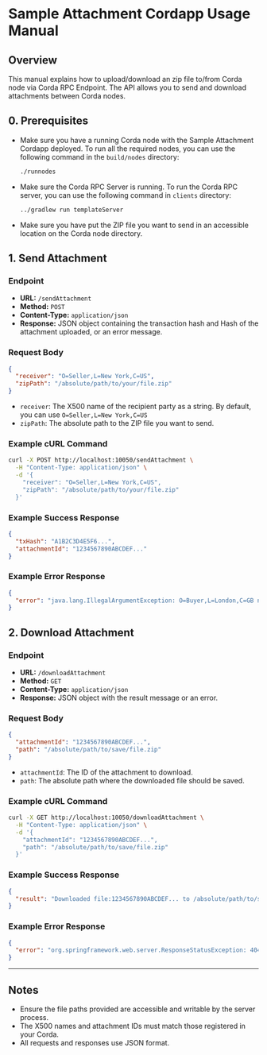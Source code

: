 # Sample Attachment Cordapp Usage Manual

## Overview

This manual explains how to upload/download an zip file to/from Corda node via Corda RPC Endpoint. 
The API allows you to send and download attachments between Corda nodes.

## 0. Prerequisites
- Make sure you have a running Corda node with the Sample Attachment Cordapp deployed. To run all the required nodes, you can use the following command in the `build/nodes` directory:
  ```bash
  ./runnodes
  ```
- Make sure the Corda RPC Server is running. To run the Corda RPC server, you can use the following command in `clients` directory:
  ```bash
  ../gradlew run templateServer
  ```
- Make sure you have put the ZIP file you want to send in an accessible location on the Corda node directory.

## 1. Send Attachment

### Endpoint

- **URL:** `/sendAttachment`
- **Method:** `POST`
- **Content-Type:** `application/json`
- **Response:** JSON object containing the transaction hash and Hash of the attachment uploaded, or an error message.

### Request Body

```json
{
  "receiver": "O=Seller,L=New York,C=US",
  "zipPath": "/absolute/path/to/your/file.zip"
}
```

- `receiver`: The X500 name of the recipient party as a string. By default,  you can use `O=Seller,L=New York,C=US`
- `zipPath`: The absolute path to the ZIP file you want to send.

### Example cURL Command

```bash
curl -X POST http://localhost:10050/sendAttachment \
  -H "Content-Type: application/json" \
  -d '{
    "receiver": "O=Seller,L=New York,C=US",
    "zipPath": "/absolute/path/to/your/file.zip"
  }'
```

### Example Success Response

```json
{
  "txHash": "A1B2C3D4E5F6...",
  "attachmentId": "1234567890ABCDEF..."
}
```

### Example Error Response

```json
{
  "error": "java.lang.IllegalArgumentException: O=Buyer,L=London,C=GB not found in network map."
}
```

## 2. Download Attachment

### Endpoint

- **URL:** `/downloadAttachment`
- **Method:** `GET`
- **Content-Type:** `application/json`
- **Response:** JSON object with the result message or an error.

### Request Body

```json
{
  "attachmentId": "1234567890ABCDEF...",
  "path": "/absolute/path/to/save/file.zip"
}
```

- `attachmentId`: The ID of the attachment to download.
- `path`: The absolute path where the downloaded file should be saved.

### Example cURL Command

```bash
curl -X GET http://localhost:10050/downloadAttachment \
  -H "Content-Type: application/json" \
  -d '{
    "attachmentId": "1234567890ABCDEF...",
    "path": "/absolute/path/to/save/file.zip"
  }'
```

### Example Success Response

```json
{
  "result": "Downloaded file:1234567890ABCDEF... to /absolute/path/to/save/file.zip"
}
```

### Example Error Response

```json
{
  "error": "org.springframework.web.server.ResponseStatusException: 404 NOT_FOUND \"Requested file: 1234567890ABCDEF... is not found.\""
}
```

---

## Notes

- Ensure the file paths provided are accessible and writable by the server process.
- The X500 names and attachment IDs must match those registered in your Corda.
- All requests and responses use JSON format.

